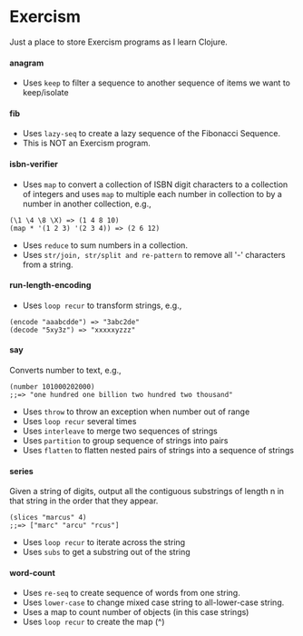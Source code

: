 # Exercism

Just a place to store Exercism programs as I learn Clojure.

#### anagram
- Uses ```keep``` to filter a sequence to another sequence of items we want to
keep/isolate

#### fib
- Uses ```lazy-seq``` to create a lazy sequence of the Fibonacci Sequence.
- This is NOT an Exercism program.

#### isbn-verifier
- Uses ```map``` to convert a collection of ISBN digit characters to a collection of integers
and uses ```map``` to multiple each number in collection to by a number in another
collection, e.g.,
```
(\1 \4 \8 \X) => (1 4 8 10)
(map * '(1 2 3) '(2 3 4)) => (2 6 12)
```
- Uses ```reduce``` to sum numbers in a collection.
- Uses ```str/join, str/split and re-pattern``` to remove all '-' characters from a string.


#### run-length-encoding
- Uses ```loop recur``` to transform strings, e.g.,
```
(encode "aaabcdde") => "3abc2de"
(decode "5xy3z") => "xxxxxyzzz"
```

#### say
Converts number to text, e.g.,
```
(number 101000202000)
;;=> "one hundred one billion two hundred two thousand"
```
- Uses ```throw``` to throw an exception when number out of range
- Uses ```loop recur``` several times
- Uses ```interleave``` to merge two sequences of strings
- Uses ```partition``` to group sequence of strings into pairs
- Uses ```flatten``` to flatten nested pairs of strings into a sequence of strings

#### series
Given a string of digits, output all the contiguous substrings of length n in that string in the order that they appear.
```
(slices "marcus" 4)
;;=> ["marc" "arcu" "rcus"]
```
- Uses ```loop recur``` to iterate across the string
- Uses ```subs``` to get a substring out of the string

#### word-count
- Uses ```re-seq``` to create sequence of words from one string.
- Uses ```lower-case``` to change mixed case string to all-lower-case string.
- Uses a map to count number of objects (in this case strings)
- Uses ```loop recur``` to create the map (^)
